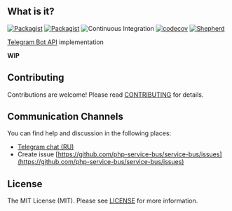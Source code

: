 ## What is it?

[![Packagist](https://img.shields.io/packagist/v/php-service-bus/telegram-bot-core.svg)](https://packagist.org/packages/php-service-bus/telegram-bot-core)
[![Packagist](https://img.shields.io/packagist/dt/php-service-bus/telegram-bot-core.svg)](https://packagist.org/packages/php-service-bus/telegram-bot-core)
![Continuous Integration](https://github.com/php-service-bus/telegram-bot-core/workflows/Continuous%20Integration/badge.svg)
[![codecov](https://codecov.io/gh/php-service-bus/telegram-bot-core/branch/v5.0/graph/badge.svg?token=0bKwdiuo0S)](https://codecov.io/gh/php-service-bus/telegram-bot-core)
[![Shepherd](https://shepherd.dev/github/php-service-bus/telegram-bot-core/coverage.svg)](https://shepherd.dev/github/php-service-bus/telegram-bot-core)

[Telegram Bot API](https://core.telegram.org/bots/api) implementation

**WIP**

## Contributing
Contributions are welcome! Please read [CONTRIBUTING](.github/CONTRIBUTING.md) for details.

## Communication Channels
You can find help and discussion in the following places:
* [Telegram chat (RU)](https://t.me/php_service_bus)
* Create issue [https://github.com/php-service-bus/service-bus/issues](https://github.com/php-service-bus/service-bus/issues)

## License

The MIT License (MIT). Please see [LICENSE](LICENSE.md) for more information.
